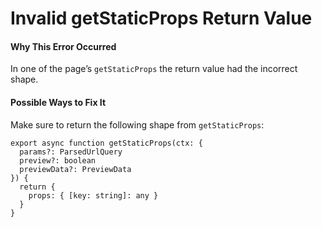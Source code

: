 # Invalid getStaticProps Return Value

#### Why This Error Occurred

In one of the page’s `getStaticProps` the return value had the incorrect shape.

#### Possible Ways to Fix It

Make sure to return the following shape from `getStaticProps`:

    export async function getStaticProps(ctx: {
      params?: ParsedUrlQuery
      preview?: boolean
      previewData?: PreviewData
    }) {
      return {
        props: { [key: string]: any }
      }
    }
